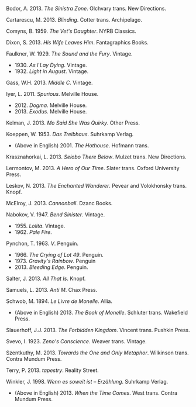 Bodor, A. 2013. *The Sinistra Zone*. Olchvary trans. New Directions.

Cartarescu, M. 2013. *Blinding*. Cotter trans. Archipelago.

Comyns, B. 1959. *The Vet's Daughter*. NYRB Classics.

Dixon, S. 2013. *His Wife Leaves Him*. Fantagraphics Books.

Faulkner, W. 1929. *The Sound and the Fury*. Vintage.
* 1930\. *As I Lay Dying*. Vintage.
* 1932\. *Light in August*. Vintage.

Gass, W.H. 2013. *Middle C*. Vintage.

Iyer, L. 2011. *Spurious*. Melville House.
* 2012\. *Dogma*. Melville House.
* 2013\. *Exodus*. Melville House.

Kelman, J. 2013. *Mo Said She Was Quirky*. Other Press.

Koeppen, W. 1953. *Das Treibhaus*. Suhrkamp Verlag.
* (Above in English) 2001. *The Hothouse*. Hofmann trans.

Krasznahorkai, L. 2013. *Seiobo There Below*. Mulzet trans. New Directions.

Lermontov, M. 2013. *A Hero of Our Time*. Slater trans. Oxford University Press.

Leskov, N. 2013. *The Enchanted Wanderer*. Pevear and Volokhonsky trans. Knopf.

McElroy, J. 2013. *Cannonball*. Dzanc Books.

Nabokov, V. 1947. *Bend Sinister*. Vintage.
* 1955\. *Lolita*. Vintage.
* 1962\. *Pale Fire*.

Pynchon, T. 1963. *V*. Penguin.
* 1966\. *The Crying of Lot 49*. Penguin.
* 1973\. *Gravity's Rainbow*. Penguin
* 2013\. *Bleeding Edge*. Penguin.

Salter, J. 2013. *All That Is*. Knopf.

Samuels, L. 2013. *Anti M*. Chax Press.

Schwob, M. 1894. *Le Livre de Monelle*. Allia.
* (Above in English) 2013. *The Book of Monelle*. Schluter trans. Wakefield Press.

Slauerhoff, J.J. 2013. *The Forbidden Kingdom*. Vincent trans. Pushkin Press.

Svevo, I. 1923. *Zeno's Conscience*. Weaver trans. Vintage.

Szentkuthy, M. 2013. *Towards the One and Only Metaphor*. Wilkinson trans. Contra Mundum Press.

Terry, P. 2013. *tapestry*. Reality Street.

Winkler, J. 1998. *Wenn es soweit ist – Erzählung*. Suhrkamp Verlag. 
* (Above in English) 2013. *When the Time Comes*. West trans. Contra Mundum Press.
